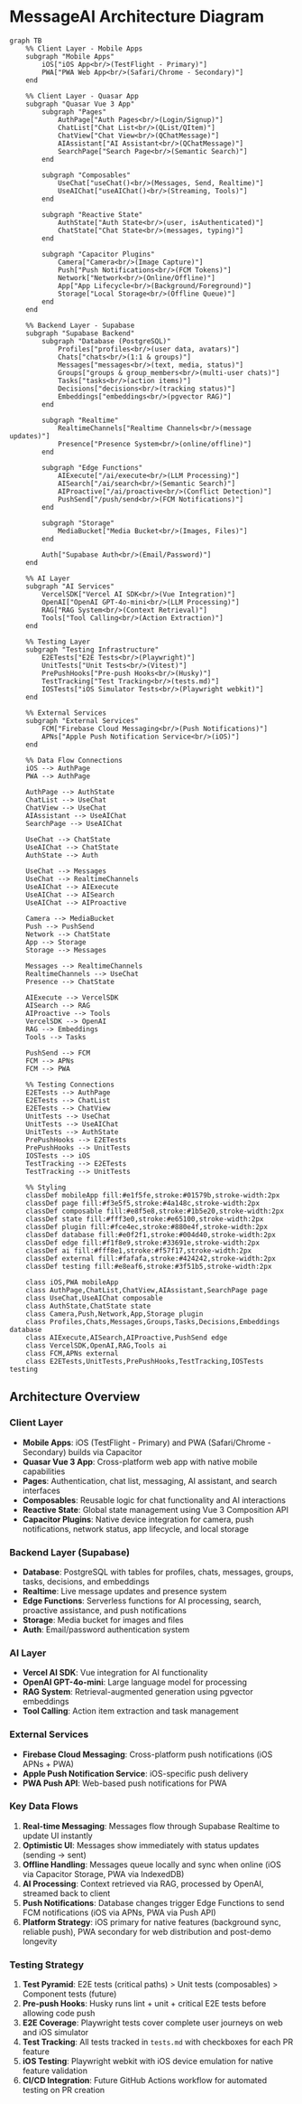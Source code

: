 # MessageAI Architecture Diagram

```mermaid
graph TB
    %% Client Layer - Mobile Apps
    subgraph "Mobile Apps"
        iOS["iOS App<br/>(TestFlight - Primary)"]
        PWA["PWA Web App<br/>(Safari/Chrome - Secondary)"]
    end

    %% Client Layer - Quasar App
    subgraph "Quasar Vue 3 App"
        subgraph "Pages"
            AuthPage["Auth Pages<br/>(Login/Signup)"]
            ChatList["Chat List<br/>(QList/QItem)"]
            ChatView["Chat View<br/>(QChatMessage)"]
            AIAssistant["AI Assistant<br/>(QChatMessage)"]
            SearchPage["Search Page<br/>(Semantic Search)"]
        end

        subgraph "Composables"
            UseChat["useChat()<br/>(Messages, Send, Realtime)"]
            UseAIChat["useAIChat()<br/>(Streaming, Tools)"]
        end

        subgraph "Reactive State"
            AuthState["Auth State<br/>(user, isAuthenticated)"]
            ChatState["Chat State<br/>(messages, typing)"]
        end

        subgraph "Capacitor Plugins"
            Camera["Camera<br/>(Image Capture)"]
            Push["Push Notifications<br/>(FCM Tokens)"]
            Network["Network<br/>(Online/Offline)"]
            App["App Lifecycle<br/>(Background/Foreground)"]
            Storage["Local Storage<br/>(Offline Queue)"]
        end
    end

    %% Backend Layer - Supabase
    subgraph "Supabase Backend"
        subgraph "Database (PostgreSQL)"
            Profiles["profiles<br/>(user data, avatars)"]
            Chats["chats<br/>(1:1 & groups)"]
            Messages["messages<br/>(text, media, status)"]
            Groups["groups & group_members<br/>(multi-user chats)"]
            Tasks["tasks<br/>(action items)"]
            Decisions["decisions<br/>(tracking status)"]
            Embeddings["embeddings<br/>(pgvector RAG)"]
        end

        subgraph "Realtime"
            RealtimeChannels["Realtime Channels<br/>(message updates)"]
            Presence["Presence System<br/>(online/offline)"]
        end

        subgraph "Edge Functions"
            AIExecute["/ai/execute<br/>(LLM Processing)"]
            AISearch["/ai/search<br/>(Semantic Search)"]
            AIProactive["/ai/proactive<br/>(Conflict Detection)"]
            PushSend["/push/send<br/>(FCM Notifications)"]
        end

        subgraph "Storage"
            MediaBucket["Media Bucket<br/>(Images, Files)"]
        end

        Auth["Supabase Auth<br/>(Email/Password)"]
    end

    %% AI Layer
    subgraph "AI Services"
        VercelSDK["Vercel AI SDK<br/>(Vue Integration)"]
        OpenAI["OpenAI GPT-4o-mini<br/>(LLM Processing)"]
        RAG["RAG System<br/>(Context Retrieval)"]
        Tools["Tool Calling<br/>(Action Extraction)"]
    end

    %% Testing Layer
    subgraph "Testing Infrastructure"
        E2ETests["E2E Tests<br/>(Playwright)"]
        UnitTests["Unit Tests<br/>(Vitest)"]
        PrePushHooks["Pre-push Hooks<br/>(Husky)"]
        TestTracking["Test Tracking<br/>(tests.md)"]
        IOSTests["iOS Simulator Tests<br/>(Playwright webkit)"]
    end

    %% External Services
    subgraph "External Services"
        FCM["Firebase Cloud Messaging<br/>(Push Notifications)"]
        APNs["Apple Push Notification Service<br/>(iOS)"]
    end

    %% Data Flow Connections
    iOS --> AuthPage
    PWA --> AuthPage
    
    AuthPage --> AuthState
    ChatList --> UseChat
    ChatView --> UseChat
    AIAssistant --> UseAIChat
    SearchPage --> UseAIChat

    UseChat --> ChatState
    UseAIChat --> ChatState
    AuthState --> Auth

    UseChat --> Messages
    UseChat --> RealtimeChannels
    UseAIChat --> AIExecute
    UseAIChat --> AISearch
    UseAIChat --> AIProactive

    Camera --> MediaBucket
    Push --> PushSend
    Network --> ChatState
    App --> Storage
    Storage --> Messages

    Messages --> RealtimeChannels
    RealtimeChannels --> UseChat
    Presence --> ChatState

    AIExecute --> VercelSDK
    AISearch --> RAG
    AIProactive --> Tools
    VercelSDK --> OpenAI
    RAG --> Embeddings
    Tools --> Tasks

    PushSend --> FCM
    FCM --> APNs
    FCM --> PWA

    %% Testing Connections
    E2ETests --> AuthPage
    E2ETests --> ChatList
    E2ETests --> ChatView
    UnitTests --> UseChat
    UnitTests --> UseAIChat
    UnitTests --> AuthState
    PrePushHooks --> E2ETests
    PrePushHooks --> UnitTests
    IOSTests --> iOS
    TestTracking --> E2ETests
    TestTracking --> UnitTests

    %% Styling
    classDef mobileApp fill:#e1f5fe,stroke:#01579b,stroke-width:2px
    classDef page fill:#f3e5f5,stroke:#4a148c,stroke-width:2px
    classDef composable fill:#e8f5e8,stroke:#1b5e20,stroke-width:2px
    classDef state fill:#fff3e0,stroke:#e65100,stroke-width:2px
    classDef plugin fill:#fce4ec,stroke:#880e4f,stroke-width:2px
    classDef database fill:#e0f2f1,stroke:#004d40,stroke-width:2px
    classDef edge fill:#f1f8e9,stroke:#33691e,stroke-width:2px
    classDef ai fill:#fff8e1,stroke:#f57f17,stroke-width:2px
    classDef external fill:#fafafa,stroke:#424242,stroke-width:2px
    classDef testing fill:#e8eaf6,stroke:#3f51b5,stroke-width:2px

    class iOS,PWA mobileApp
    class AuthPage,ChatList,ChatView,AIAssistant,SearchPage page
    class UseChat,UseAIChat composable
    class AuthState,ChatState state
    class Camera,Push,Network,App,Storage plugin
    class Profiles,Chats,Messages,Groups,Tasks,Decisions,Embeddings database
    class AIExecute,AISearch,AIProactive,PushSend edge
    class VercelSDK,OpenAI,RAG,Tools ai
    class FCM,APNs external
    class E2ETests,UnitTests,PrePushHooks,TestTracking,IOSTests testing
```

## Architecture Overview

### Client Layer
- **Mobile Apps**: iOS (TestFlight - Primary) and PWA (Safari/Chrome - Secondary) builds via Capacitor
- **Quasar Vue 3 App**: Cross-platform web app with native mobile capabilities
- **Pages**: Authentication, chat list, messaging, AI assistant, and search interfaces
- **Composables**: Reusable logic for chat functionality and AI interactions
- **Reactive State**: Global state management using Vue 3 Composition API
- **Capacitor Plugins**: Native device integration for camera, push notifications, network status, app lifecycle, and local storage

### Backend Layer (Supabase)
- **Database**: PostgreSQL with tables for profiles, chats, messages, groups, tasks, decisions, and embeddings
- **Realtime**: Live message updates and presence system
- **Edge Functions**: Serverless functions for AI processing, search, proactive assistance, and push notifications
- **Storage**: Media bucket for images and files
- **Auth**: Email/password authentication system

### AI Layer
- **Vercel AI SDK**: Vue integration for AI functionality
- **OpenAI GPT-4o-mini**: Large language model for processing
- **RAG System**: Retrieval-augmented generation using pgvector embeddings
- **Tool Calling**: Action item extraction and task management

### External Services
- **Firebase Cloud Messaging**: Cross-platform push notifications (iOS APNs + PWA)
- **Apple Push Notification Service**: iOS-specific push delivery
- **PWA Push API**: Web-based push notifications for PWA

### Key Data Flows
1. **Real-time Messaging**: Messages flow through Supabase Realtime to update UI instantly
2. **Optimistic UI**: Messages show immediately with status updates (sending → sent)
3. **Offline Handling**: Messages queue locally and sync when online (iOS via Capacitor Storage, PWA via IndexedDB)
4. **AI Processing**: Context retrieved via RAG, processed by OpenAI, streamed back to client
5. **Push Notifications**: Database changes trigger Edge Functions to send FCM notifications (iOS via APNs, PWA via Push API)
6. **Platform Strategy**: iOS primary for native features (background sync, reliable push), PWA secondary for web distribution and post-demo longevity

### Testing Strategy
1. **Test Pyramid**: E2E tests (critical paths) > Unit tests (composables) > Component tests (future)
2. **Pre-push Hooks**: Husky runs lint + unit + critical E2E tests before allowing code push
3. **E2E Coverage**: Playwright tests cover complete user journeys on web and iOS simulator
4. **Test Tracking**: All tests tracked in `tests.md` with checkboxes for each PR feature
5. **iOS Testing**: Playwright webkit with iOS device emulation for native feature validation
6. **CI/CD Integration**: Future GitHub Actions workflow for automated testing on PR creation
